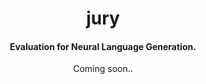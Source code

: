 <div align="center">
<h1>
jury
</h1>

<h4>
  Evaluation for Neural Language Generation.
</h4>
  
Coming soon..
  
</div>

